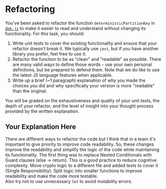 # Refactoring

You've been asked to refactor the function `deterministicPartitionKey` in [`dpk.js`](dpk.js) to make it easier to read and understand without changing its functionality. For this task, you should:

1. Write unit tests to cover the existing functionality and ensure that your refactor doesn't break it. We typically use `jest`, but if you have another library you prefer, feel free to use it.
2. Refactor the function to be as "clean" and "readable" as possible. There are many valid ways to define those words - use your own personal definitions, but be prepared to defend them. Note that we do like to use the latest JS language features when applicable.
3. Write up a brief (~1 paragraph) explanation of why you made the choices you did and why specifically your version is more "readable" than the original.

You will be graded on the exhaustiveness and quality of your unit tests, the depth of your refactor, and the level of insight into your thought process provided by the written explanation.

## Your Explanation Here

There are different ways to refactor the code but I think that in a team it's important to give priority to improve code readability. So, these changes improve the readability and simplify the logic of the code while maintaining its functionality.
The first thing was to replace Nested Conditionals with Guard clauses (else -> return). This is a good practice to reduce cognitive complexity.
Move crypto logic to a different file and added tests to cover it (Single Responsibility). Split logic into smaller functions to improve readability and make the code more testable.  
Also try not to use unnecessary `let` to avoid mutability errors.
